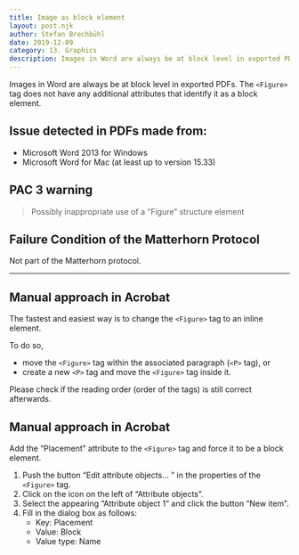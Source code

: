 ```yaml
---
title: Image as block element
layout: post.njk
author: Stefan Brechbühl
date: 2019-12-09
category: 13. Graphics
description: Images in Word are always be at block level in exported PDFs. The <Figure> tag does not have any additional attributes that identify it as a block element.
---
```


Images in Word are always be at block level in exported PDFs. The `<Figure>` tag does not have any additional attributes that identify it as a block element.

## Issue detected in PDFs made from:

- Microsoft Word 2013 for Windows
- Microsoft Word for Mac (at least up to version 15.33)

## PAC 3 warning

> Possibly inappropriate use of a “Figure” structure element

## Failure Condition of the Matterhorn Protocol

Not part of the Matterhorn protocol.

---

## Manual approach in Acrobat

The fastest and easiest way is to change the `<Figure>` tag to an inline element.

To do so,

- move the `<Figure>` tag within the associated paragraph (`<P>` tag), or
- create a new `<P>` tag and move the `<Figure>` tag inside it.

Please check if the reading order (order of the tags) is still correct afterwards.

## Manual approach in Acrobat

Add the “Placement” attribute to the `<Figure>` tag and force it to be a block element.

1. Push the button “Edit attribute objects... ” in the properties of the `<Figure>` tag.
2. Click on the icon on the left of “Attribute objects”.
3. Select the appearing “Attribute object 1” and click the button “New item”.
4. Fill in the dialog box as follows:
   - Key: Placement
   - Value: Block
   - Value type: Name
